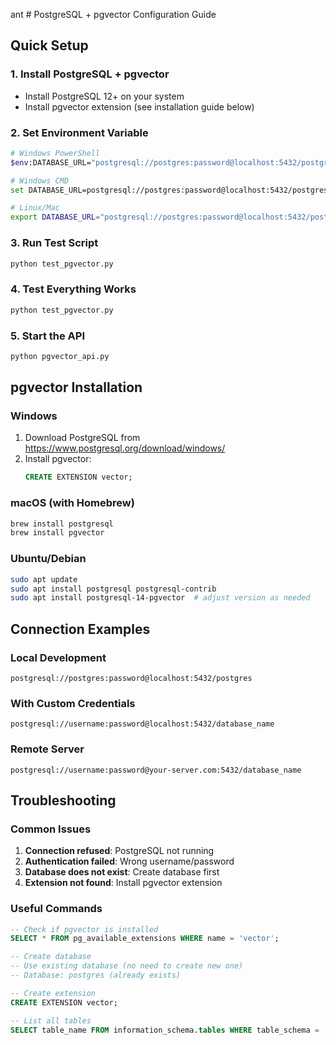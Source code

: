 ant # PostgreSQL + pgvector Configuration Guide

## Quick Setup

### 1. Install PostgreSQL + pgvector
- Install PostgreSQL 12+ on your system
- Install pgvector extension (see installation guide below)

### 2. Set Environment Variable
```bash
# Windows PowerShell
$env:DATABASE_URL="postgresql://postgres:password@localhost:5432/postgres"

# Windows CMD
set DATABASE_URL=postgresql://postgres:password@localhost:5432/postgres

# Linux/Mac
export DATABASE_URL="postgresql://postgres:password@localhost:5432/postgres"
```

### 3. Run Test Script
```bash
python test_pgvector.py
```

### 4. Test Everything Works
```bash
python test_pgvector.py
```

### 5. Start the API
```bash
python pgvector_api.py
```

## pgvector Installation

### Windows
1. Download PostgreSQL from https://www.postgresql.org/download/windows/
2. Install pgvector:
   ```sql
   CREATE EXTENSION vector;
   ```

### macOS (with Homebrew)
```bash
brew install postgresql
brew install pgvector
```

### Ubuntu/Debian
```bash
sudo apt update
sudo apt install postgresql postgresql-contrib
sudo apt install postgresql-14-pgvector  # adjust version as needed
```

## Connection Examples

### Local Development
```
postgresql://postgres:password@localhost:5432/postgres
```

### With Custom Credentials
```
postgresql://username:password@localhost:5432/database_name
```

### Remote Server
```
postgresql://username:password@your-server.com:5432/database_name
```

## Troubleshooting

### Common Issues
1. **Connection refused**: PostgreSQL not running
2. **Authentication failed**: Wrong username/password
3. **Database does not exist**: Create database first
4. **Extension not found**: Install pgvector extension

### Useful Commands
```sql
-- Check if pgvector is installed
SELECT * FROM pg_available_extensions WHERE name = 'vector';

-- Create database
-- Use existing database (no need to create new one)
-- Database: postgres (already exists)

-- Create extension
CREATE EXTENSION vector;

-- List all tables
SELECT table_name FROM information_schema.tables WHERE table_schema = 'public';
```
